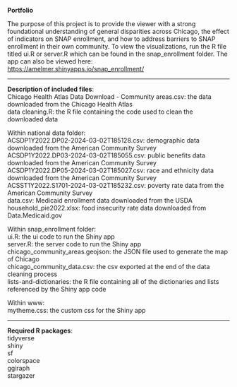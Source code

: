 <b>Portfolio</b>

The purpose of this project is to provide the viewer with a strong foundational understanding of general disparities across Chicago, the effect of indicators on SNAP enrollment, and how to address barriers to SNAP enrollment in their own community. To view the visualizations, run the R file titled ui.R or server.R which can be found in the snap_enrollment folder. The app can also be viewed here: https://amelmer.shinyapps.io/snap_enrollment/

------

<b>Description of included files</b>: <br/>
Chicago Health Atlas Data Download - Community areas.csv: the data downloaded from the Chicago Health Atlas <br/>
data cleaning.R: the R file containing the code used to clean the downloaded data <br/>

Within national data folder:<br/>
ACSDP1Y2022.DP02-2024-03-02T185128.csv: demographic data downloaded from the American Community Survey <br/>
ACSDP1Y2022.DP03-2024-03-02T185055.csv: public benefits data downloaded from the American Community Survey <br/>
ACSDP1Y2022.DP05-2024-03-02T185027.csv: race and ethnicity data downloaded from the American Community Survey <br/>
ACSST1Y2022.S1701-2024-03-02T185232.csv: poverty rate data from the American Community Survey <br/>
data.csv: Medicaid enrollment data downloaded from the USDA
household_pie2022.xlsx: food insecurity rate data downloaded from Data.Medicaid.gov

Within snap_enrollment folder: <br/>
ui.R: the ui code to run the Shiny app <br/>
server.R: the server code to run the Shiny app <br/>
chicago_community_areas.geojson: the JSON file used to generate the map of Chicago <br/>
chicago_community_data.csv: the csv exported at the end of the data cleaning process <br/>
lists-and-dictionaries: the R file containing all of the dictionaries and lists referenced by the Shiny app code

Within www: <br/>
mytheme.css: the custom css for the Shiny app <br/>

--------

<b>Required R packages</b>: <br/>
tidyverse <br/>
shiny <br/>
sf <br/>
colorspace <br/>
ggiraph <br/>
stargazer
